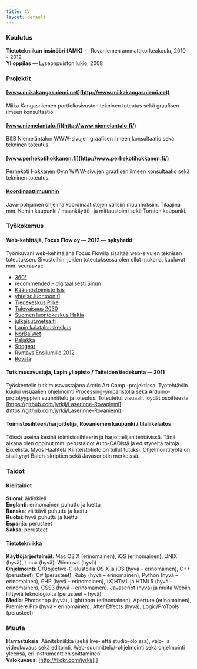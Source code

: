 ```yaml
---
title: CV
layout: default
---
```


### Koulutus

**Tietotekniikan insinööri (AMK)** — Rovaniemen ammattikorkeakoulu, 2010 -- 2012  
**Ylioppilas** — Lyseonpuiston lukio, 2008

### Projektit

#### [www.miikakangasniemi.net](http://www.miikakangasniemi.net)

Miika Kangasniemen portfoliosivuston tekninen toteutus sekä graafisen ilmeen konsultaatio.

#### [www.niemelantalo.fi](http://www.niemelantalo.fi/)

B&B Niemeläntalon WWW-sivujen graafisen ilmeen konsultaatio sekä tekninen toteutus.

#### [www.perhekotihokkanen.fi](http://www.perhekotihokkanen.fi/)

Perhekoti Hokkanen Oy:n WWW-sivujen graafisen ilmeen konsultaatio sekä tekninen toteutus.

#### [Koordinaattimuunnin](/ohjelmat/koordinaattimuunnin)

Java-pohjainen ohjelma koordinaatistojen välisiin muunnoksiin. Tilaajina mm.
Kemin kaupunki / maankäyttö- ja mittaustoimi sekä Tornion kaupunki.

### Työkokemus

#### Web-kehittäjä, Focus Flow oy — 2012 — nykyhetki

Työnkuvani web-kehittäjänä Focus Flowlla sisältää web-sivujen teknisen toteutuksen.
Sivustoihin, joiden toteutuksessa olen ollut mukana, kuuluvat mm. seuraavat:

 - [360°](http://www.360astetta.fi)
 - [recommended – digitaalisesti Sinun](http://digi.recommended.fi)
 - [Käännöstoimisto Isis](http://www.isis.fi)
 - [yhteiso.luontoon.fi](http://yhteiso.luontoon.fi)
 - [Tiedekeskus Pilke](http://www.tiedekeskus-pilke.fi)
 - [Tulevaisuus 2030](http://tulevaisuus.2030.fi)
 - [Suomen luontokeskus Haltia](http://www.haltia.com)
 - [julkaisut.metsa.fi](http://julkaisut.metsa.fi)
 - [Lapin kalatalouskeskus](http://www.lapinkalatalouskeskus.fi)
 - [NorBalWet](http://www.norbalwet.org)
 - [Paljakka](http://www.paljakka.fi)
 - [Snogear](http://www.snogear.fi)
 - [Ryntäys Ensilumille 2012](http://www.ensilumi.fi)
 - [Rovala](http://www.rovala.fi)

#### Tutkimusavustaja, Lapin yliopisto / Taiteiden tiedekunta — 2011

Työskentelin tutkimusavustajana Arctic Art Camp -projektissa.
Työtehtäviin kuului visuaalien ohjelmointi Processing-ympäristöllä sekä
Arduino-prototyyppien suunnittelu ja toteutus. Toteutetut visuaalit löydät osoitteesta
[https://github.com/jyrkij/Laserinne-Rovaniemi](https://github.com/jyrkij/Laserinne-Rovaniemi).

#### Toimistosihteeri/harjoittelija, Rovaniemen kaupunki / tilaliikelaitos

Töissä useina kesinä toimistosihteerin ja harjoittelijan tehtävissä.
Tänä aikana olen oppinut mm. perustaidot Auto-CADistä ja edistyneitä
taitoja Excelistä. Myös Haahtela Kiinteistötieto on tullut tutuksi.
Ohjelmointityötä on sisältynyt Batch-skriptien sekä Javascriptin
merkeissä.

### Taidot

#### Kielitaidot

**Suomi**: äidinkieli  
**Englanti**: erinomainen puhuttu ja luettu  
**Ranska**: välttävä puhuttu ja luettu  
**Ruotsi**: hyvä puhuttu ja luettu  
**Espanja**: perusteet  
**Saksa**: perusteet

#### Tietotekniikka

**Käyttöjärjestelmät**: Mac OS X (erinomainen), iOS (erinomainen), UNIX
(hyvä), Linux (hyvä), Windows (hyvä)  
**Ohjelmointi**: C/Objective-C alustoilla OS X ja iOS (hyvä –
erinomainen), C++ (perusteet), C\# (perusteet), Ruby (hyvä –
erinomainen), Python (hyvä – erinomainen), PHP (hyvä – erinomainen),
(X)HTML ja HTML5 (hyvä – erinomainen), CSS3 (hyvä – erinomainen),
Javascript (hyvä) ja muita Webiin liittyviä teknologioita (perusteet –
hyvä)  
**Media**: Photoshop (hyvä), Lightroom (erinomainen), Aperture
(erinomainen), Premiere Pro (hyvä – erinomainen), After Effects (hyvä),
Logic/ProTools (perusteet)

### Muuta

**Harrastuksia**: Äänitekniikka (sekä live- että studio-oloissa), valo-
ja videokuvaus sekä editointi, Web-suunnittelu/-ohjelmointi sekä
ohjelmointi yleensä, eri instrumenttien soittaminen  
**Valokuvaus**: [http://flickr.com/jyrkij][]

  [http://elevate.kairatemppeli.fi]: http://elevate.kairatemppeli.fi/
  [http://www.perhekotihokkanen.fi/]: http://www.perhekotihokkanen.fi
  [http://jlilja.net]: http://jlilja.net/
  [http://flickr.com/jyrkij]: http://flickr.com/jyrkij

